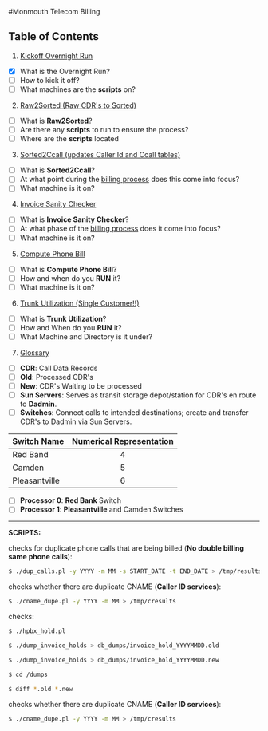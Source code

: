 #Monmouth Telecom Billing 
## Table of Contents

1. [Kickoff Overnight Run]()
  - [x] What is the Overnight Run?
  - [ ] How to kick it off?
  - [ ] What machines are the **scripts** on?

2. [Raw2Sorted (Raw CDR's to Sorted)]()
  - [ ] What is **Raw2Sorted**?
  - [ ] Are there any **scripts** to run to ensure the process?
  - [ ] Where are the **scripts** located

3. [Sorted2Ccall (updates Caller Id and Ccall tables)]()
  - [ ] What is **Sorted2Ccall**?
  - [ ] At what point during the [billing process]() does this come into focus?
  - [ ] What machine is it on?

4. [Invoice Sanity Checker]()
  - [ ] What is **Invoice Sanity Checker**?
  - [ ] At what phase of the [billing process]() does it come into focus?
  - [ ] What machine is it on?

5. [Compute Phone Bill]()
  - [ ] What is **Compute Phone Bill**?
  - [ ] How and when do you **RUN** it?
  - [ ] What machine is it on?

6. [Trunk Utilization (Single Customer!!)]()
  - [ ] What is **Trunk Utilization**?
  - [ ] How and When do you **RUN** it?
  - [ ] What Machine and Directory is it under?

7. [Glossary]()
  - [ ] **CDR**: Call Data Records
  - [ ] **Old**: Processed CDR's
  - [ ] **New**: CDR's Waiting to be processed
  - [ ] **Sun Servers**: Serves as transit storage depot/station for CDR's en route to **Dadmin**.
  - [ ] **Switches**: Connect calls to intended destinations; create and transfer CDR's to Dadmin via Sun Servers. 
  
   |Switch Name | Numerical  Representation|
   |:-------------|:------------------------:|
   |Red Band| 4 |
   |Camden| 5 |
   |Pleasantville| 6 |
   
  - [ ] **Processor 0**: **Red Bank** Switch
  - [ ] **Processor 1**: **Pleasantville** and Camden Switches

***

**SCRIPTS:**

checks for duplicate phone calls that are being billed (**No double billing same phone calls**):

``` bash
$ ./dup_calls.pl -y YYYY -m MM -s START_DATE -t END_DATE > /tmp/results
```

checks whether there are duplicate CNAME (**Caller ID services**):

``` bash
$ ./cname_dupe.pl -y YYYY -m MM > /tmp/cresults
```

checks:

``` bash
$ ./hpbx_hold.pl 

$ ./dump_invoice_holds > db_dumps/invoice_hold_YYYYMMDD.old

$ ./dump_invoice_holds > db_dumps/invoice_hold_YYYYMMDD.new

$ cd /dumps

$ diff *.old *.new
```

checks whether there are duplicate CNAME (**Caller ID services**):

``` bash
$ ./cname_dupe.pl -y YYYY -m MM > /tmp/cresults
```

<!-- Text comment -->
